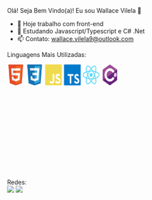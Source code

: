 Olá! Seja Bem Vindo(a)! Eu sou Wallace Vilela 👋


- 🔭 Hoje trabalho com front-end 
- 🌱 Estudando Javascript/Typescript e C# .Net
- 📫 Contato: wallace.vilela9@outlook.com

Linguagens Mais Utilizadas:
<div style="display:block">
  <img align="center" alt="HTML" height="50px" width="40px" src="https://raw.githubusercontent.com/devicons/devicon/master/icons/html5/html5-original.svg">
  <img align="center" alt="-CSS" height="50px" width="40px" src="https://raw.githubusercontent.com/devicons/devicon/master/icons/css3/css3-original.svg">
  <img align="center" alt="Js" height="50px" width="40px" src="https://raw.githubusercontent.com/devicons/devicon/master/icons/javascript/javascript-plain.svg">
  <img align="center" alt="Ts" height="50px" width="40px" src="https://raw.githubusercontent.com/devicons/devicon/master/icons/typescript/typescript-plain.svg">
  <img align="center" alt="React" height="50px" width="40px" src="https://raw.githubusercontent.com/devicons/devicon/master/icons/react/react-original.svg">
  <img align="center" alt="Csharp" height="50px" width="40px" src="https://raw.githubusercontent.com/devicons/devicon/master/icons/csharp/csharp-original.svg">
</div>


<div style="margin-top:200px"><br>
  Redes:<br>
  <a href="https://www.linkedin.com/in/wallace-vilela-538728247/" target="_blank"><img src="https://img.shields.io/badge/-LinkedIn-%230077B5?style=for-the-   badge&logo=linkedin&logoColor=white" target="_blank"></a> 
    <a href="https://www.instagram.com/_wallacevilela/" target="_blank"><img src="https://img.shields.io/badge/-Instagram-%23E4405F?style=for-the-           badge&logo=instagram&logoColor=white" target="_blank"></a>
 </div>
